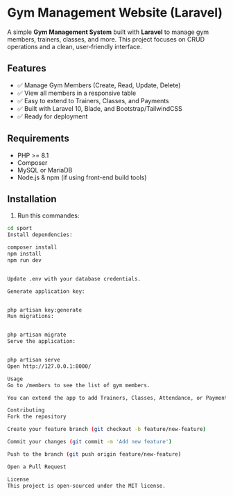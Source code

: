# Gym Management Website (Laravel)

A simple **Gym Management System** built with **Laravel** to manage gym members, trainers, classes, and more. This project focuses on CRUD operations and a clean, user-friendly interface.

## Features

- ✅ Manage Gym Members (Create, Read, Update, Delete)
- ✅ View all members in a responsive table
- ✅ Easy to extend to Trainers, Classes, and Payments
- ✅ Built with Laravel 10, Blade, and Bootstrap/TailwindCSS
- ✅ Ready for deployment



## Requirements

- PHP >= 8.1  
- Composer  
- MySQL or MariaDB  
- Node.js & npm (if using front-end build tools)  

## Installation

1. Run this commandes:
```bash
cd sport
Install dependencies:

composer install
npm install
npm run dev


Update .env with your database credentials.

Generate application key:


php artisan key:generate
Run migrations:


php artisan migrate
Serve the application:


php artisan serve
Open http://127.0.0.1:8000/

Usage
Go to /members to see the list of gym members.

You can extend the app to add Trainers, Classes, Attendance, or Payments.

Contributing
Fork the repository

Create your feature branch (git checkout -b feature/new-feature)

Commit your changes (git commit -m 'Add new feature')

Push to the branch (git push origin feature/new-feature)

Open a Pull Request

License
This project is open-sourced under the MIT license.
